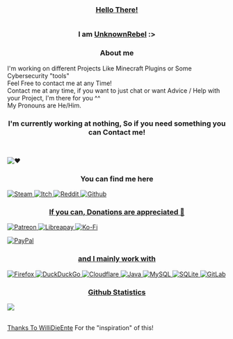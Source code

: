 <h3 align="center"><a href="https://youtu.be/dQw4w9WgXcQ">Hello There!</a>
  
<br>I am <a href="https://github.com/UnknownRebell">UnknownRebel</a> :>

<h3 align="center">About me</h3>
<p align=”center”>
I'm working on different Projects Like Minecraft Plugins or Some Cybersecurity "tools"
<br>Feel Free to contact me at any Time!
<br>Contact me at any time, if you want to just chat or want Advice / Help with your Project, I'm there for you ^^
<br>My Pronouns are He/Him.</p>

<h3 align="center">I'm currently working at nothing, So if you need something you can Contact me!</h3>

<br><p align=”center”><img alt="♥" src="https://img.shields.io/badge/Made%20with%20%E2%99%A5%20in-Germany-success?style=for-the-badge"></p>

<h3 align="center">You can find me here</h3>
<p align=”center”>
<a href="https://steamcommunity.com/id/UnknownRebell"><img alt="Steam" src="https://img.shields.io/badge/UnknownRebell-000000?style=for-the-badge&logo=steam&logoColor=white">
<a href="https://unknownrebell.itch.io/"><img alt="Itch" src="https://img.shields.io/badge/UnknownRebell-FA5C5C?style=for-the-badge&logo=itch.io&logoColor=white">
<a href="https://www.reddit.com/user/UnknownRebell/"><img alt="Reddit" src="https://img.shields.io/badge/UnknownRebell-FF4500?style=for-the-badge&logo=reddit&logoColor=white">
<a href="https://github.com/UnknownRebell"><img alt="Github" src="https://img.shields.io/github/followers/UnknownRebell?style=for-the-badge&logo=github"></p>

<h3 align="center">If you can, Donations are appreciated 💖</h3>
<p align=”center”>
<a href="https://www.patreon.com/UnknownRebell/"><img alt="Patreon" src="https://img.shields.io/badge/Patreon-F96854?style=for-the-badge&logo=patreon&logoColor=white">
<a href="https://liberapay.com/UnknownRebell/"><img alt="Libreapay" src="https://img.shields.io/badge/Liberapay-F6C915?style=for-the-badge&logo=liberapay&logoColor=black">
<a href="https://ko-fi.com/UnknownRebell"><img alt="Ko-Fi" src="https://img.shields.io/badge/Ko--fi-F16061?style=for-the-badge&logo=ko-fi&logoColor=white"></p>
<img alt="PayPal" src="https://img.shields.io/badge/PayPal-00457C?style=for-the-badge&logo=paypal&logoColor=white">
<!--<img src="https://img.shields.io/github/sponsors/UnknownRebell">--></p>

<!--<h3 align="center">I personally use</h3>-->
<!--<p align=”center”>-->
<!--<img alt="Microsoft Windows 10" src="https://img.shields.io/badge/Windows_10-0078D6?style=for-the-badge&logo=windows&logoColor=white">-->
<!--<img alt="Linux" src="https://img.shields.io/badge/Linux-Dings">--></p>

<h3 align="center">and I mainly work with</h3>
<p align=”center”>
<img alt="Firefox" src="https://img.shields.io/badge/Firefox-FF7139?style=for-the-badge&logo=Firefox-Browser&logoColor=white">
<img alt="DuckDuckGo" src="https://img.shields.io/badge/DuckDuckGo-DE5833?style=for-the-badge&logo=DuckDuckGo&logoColor=white">
<img alt="Cloudflare" src="https://img.shields.io/badge/Cloudflare-F38020?style=for-the-badge&logo=Cloudflare&logoColor=white">
<img alt="Java" src="https://img.shields.io/badge/Java-ED8B00?style=for-the-badge&logo=java&logoColor=white">
<img alt="MySQL" src="https://img.shields.io/badge/MySQL-00000F?style=for-the-badge&logo=mysql&logoColor=white">
<img alt="SQLite" src="https://img.shields.io/badge/SQLite-07405E?style=for-the-badge&logo=sqlite&logoColor=white">
<img alt="GitLab" src="https://img.shields.io/badge/GitLab-330F63?style=for-the-badge&logo=gitlab&logoColor=white"></p>

<h3 align="center">Github Statistics</h3>
<p align=”center”>
<img src="https://github-readme-stats.vercel.app/api?username=UnknownRebell&count_private=true&theme=dark&show_icons=true"></p>
  
<br>Thanks To <a href="https://github.com/WilliDieEnte">WilliDieEnte</a> For the "inspiration" of this!
